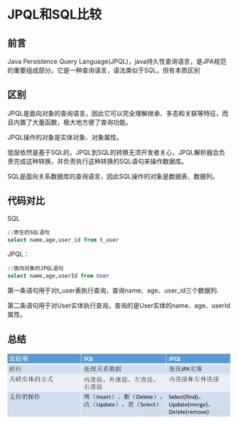 # JPQL和SQL比较

## 前言

Java Persistence Query Language(JPQL)，java持久性查询语言，是JPA规范的重要组成部分。它是一种查询语言，语法类似于SQL，但有本质区别

## 区别

JPQL是面向对象的查询语言，因此它可以完全理解继承、多态和关联等特征，而且内置了大量函数，极大地方便了查询功能。

JPQL操作的对象是实体对象、对象属性。

低层依然是基于SQL的，JPQL到SQL的转换无须开发者关心，JPQL解析器会负责完成这种转换，并负责执行这种转换的SQL语句来操作数据库。

SQL是面向关系数据库的查询语言，因此SQL操作的对象是数据表、数据列。

## 代码对比

SQL

```sql
//原生的SQL语句
select name,age,user_id from t_user
```

JPQL：

```sql
//面向对象的JPQL语句
select name,age,userId from User 
```

第一条语句用于对t_user表执行查询，查询name、age、user_id三个数据列.

第二条语句用于对User实体执行查询，查询的是User实体的name、age、userId属性。

## 总结

![Image text](../.vuepress/public/javaKnowledge/16/01.png)

